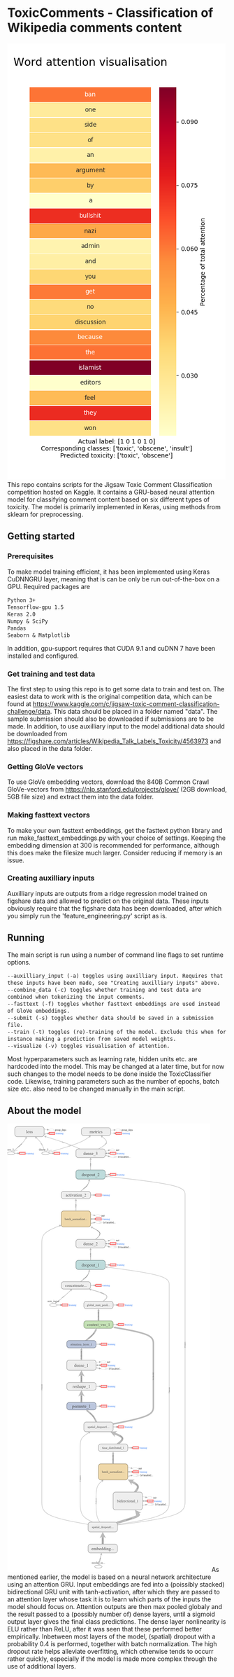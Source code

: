 # ToxicComments - Classification of Wikipedia comments content
![Alt text](figures/toxic.png "Example of attention activatioins and model predictions")
This repo contains scripts for the Jigsaw Toxic Comment Classification competition hosted on Kaggle. It contains a GRU-based neural attention model for classifying comment content based on six different types of toxicity. The model is primarily implemented in Keras, using methods from sklearn for preprocessing.

## Getting started
### Prerequisites
To make model training efficient, it has been implemented using Keras CuDNNGRU layer, meaning that is can be only be run out-of-the-box on a GPU. Required packages are
```
Python 3+
Tensorflow-gpu 1.5
Keras 2.0
Numpy & SciPy
Pandas
Seaborn & Matplotlib
```
In addition, gpu-support requires that CUDA 9.1 and cuDNN 7 have been installed and configured.

### Get training and test data
The first step to using this repo is to get some data to train and test on. The easiest data to work with is the original competition data, which can be  found at https://www.kaggle.com/c/jigsaw-toxic-comment-classification-challenge/data. This data should be placed in a folder named "data". The sample submission should also be downloaded if submissions are to be made. In addition, to use auxilliary input to the model additional data should be downloaded from https://figshare.com/articles/Wikipedia_Talk_Labels_Toxicity/4563973 and also placed in the data folder.

### Getting GloVe vectors
To use GloVe embedding vectors, download the 840B Common Crawl GloVe-vectors from https://nlp.stanford.edu/projects/glove/ (2GB download, 5GB file size) and extract them into the data folder.

### Making fasttext vectors
To make your own fasttext embeddings, get the fasttext python library and run make_fasttext_embeddings.py with your choice of settings. Keeping the embedding dimension at 300 is recommended for performance, although this does make the filesize much larger. Consider reducing if memory is an issue.

### Creating auxilliary inputs
Auxilliary inputs are outputs from a ridge regression model trained on figshare data and allowed to predict on the original data. These inputs obviously require that the figshare data has been downloaded, after which you simply run the 'feature_engineering.py' script as is.

## Running
The main script is run using a number of command line flags to set runtime options.
```
--auxilliary_input (-a) toggles using auxilliary input. Requires that these inputs have been made, see "Creating auxilliary inputs" above.
--combine_data (-c) toggles whether training and test data are combined when tokenizing the input comments.
--fasttext (-f) toggles whether fasttext embeddings are used instead of GloVe embeddings.
--submit (-s) toggles whether data should be saved in a submission file.
--train (-t) toggles (re)-training of the model. Exclude this when for instance making a prediction from saved model weights.
--visualize (-v) toggles visualisation of attention.
```
Most hyperparameters such as learning rate, hidden units etc. are hardcoded into the model. This may be changed at a later time, but for now such changes to the model needs to be done inside the ToxicClassifier code. Likewise, training parameters such as the number of epochs, batch size etc. also need to be changed manually in the main script.

## About the model
![Alt text](figures/model_structure.png "Example model structure with one BiGRU and one hidden layer.")
As mentioned earlier, the model is based on a neural network architecture using an attention GRU. Input embeddings are fed into a (poissibly stacked) bidirectional GRU unit with tanh-activation, after which they are passed to an attention layer whose task it is to learn which parts of the inputs the model should focus on. Attention outputs are then max pooled globaly and the result passed to a (possibly number of) dense layers, until a sigmoid output layer gives the final class predictions. The dense layer nonlinearity is ELU rather than ReLU, after it was seen that these performed better empirically. Inbetween most layers of the model, (spatial) dropout with a probability 0.4 is performed, together with batch normalization. The high dropout rate helps alleviate overfitting, which otherwise tends to occurr rather quickly, especially if the model is made more complex through the use of additional layers.